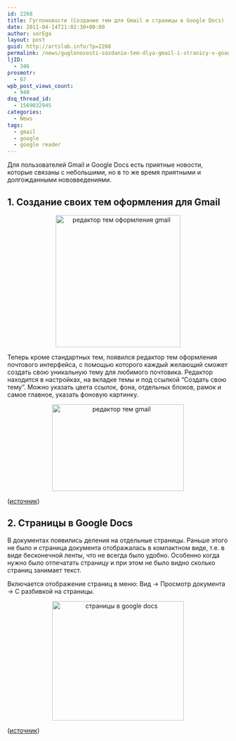 ```yaml
---
id: 2268
title: Гуглоновости (Создание тем для Gmail и страницы в Google Docs)
date: 2011-04-14T21:02:30+00:00
author: serEga
layout: post
guid: http://artslab.info/?p=2268
permalink: /news/guglonovosti-sozdanie-tem-dlya-gmail-i-stranicy-v-google-docs/
ljID:
  - 346
prosmotr:
  - 67
wpb_post_views_count:
  - 940
dsq_thread_id:
  - 1569032945
categories:
  - News
tags:
  - gmail
  - google
  - google reader
---
```

Для пользователей Gmail и Google Docs есть приятные новости, которые связаны с небольшими, но в то же время приятными и долгожданными нововведениями.

## 1. Создание своих тем оформления для Gmail

<center>
  <a href="http://artslab.info/wp-content/uploads/gmail_theme_editor2.png"><img src="http://artslab.info/wp-content/uploads/gmail_theme_editor2-284x300.png" alt="редактор тем оформления gmail" title="gmail_theme_editor2" width="284" height="300" class="alignnone size-medium wp-image-2273" /></a>
</center>

Теперь кроме стандартных тем, появился редактор тем оформления почтового интерфейса, с помощью которого каждый желающий сможет создать свою уникальную тему для любимого почтовика. Редактор находится в настройках, на вкладке темы и под ссылкой &#8220;Создать свою тему&#8221;. Можно указать цвета ссылок, фона, отдельных блоков, рамок и самое главное, указать фоновую картинку.

<center>
  <a href="http://artslab.info/wp-content/uploads/google_theme_editor.png"><img src="http://artslab.info/wp-content/uploads/google_theme_editor-300x197.png" alt="редактор тем gmail" title="google_theme_editor" width="300" height="197" class="alignnone size-medium wp-image-2271" /></a>
</center>


  
([источник](http://gmailblog.blogspot.com/2011/04/custom-background-image-themes.html))

## 2. Страницы в Google Docs

В документах появились деления на отдельные страницы. Раньше этого не было и страница документа отображалась в компактном виде, т.е. в виде бесконечной ленты, что не всегда было удобно. Особенно когда нужно было отпечатать страницу и при этом не было видно сколько страниц занимает текст.
  
Включается отображение страниц в меню: Вид -> Просмотр документа -> С разбивкой на страницы.

<center>
  <a href="http://artslab.info/wp-content/uploads/google_docs_starnici.png"><img src="http://artslab.info/wp-content/uploads/google_docs_starnici-300x271.png" alt="страницы в google docs" title="google_docs_starnici" width="300" height="271" class="alignnone size-medium wp-image-2272" /></a>
</center>


  
([источник](http://googleblog.blogspot.com/2011/04/pagination-comes-to-google-docs.html))